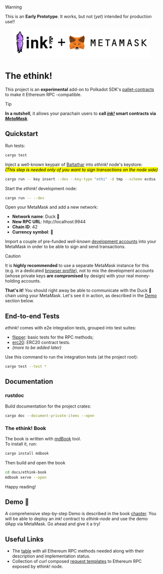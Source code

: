 > [!WARNING]
> This is an **Early Prototype**. It works, but not (*yet*) intended for production use!!

<div align="center">
    <img src=".images/ink+mm.png" alt="ink! + MetaMask logo" />
</div>

# The ethink!

This project is an **experimental** add-on to Polkadot SDK's [pallet-contracts](https://github.com/paritytech/polkadot-sdk/tree/master/substrate/frame/contracts) to make it Ethereum RPC -compatible.

> [!TIP]
> **In a nutshell**, it allows your parachain users to **call <a href="https://use.ink/" target="_blank">_ink!_</a> smart contracts via <a href="https://metamask.io/" target="_blank">_MetaMask_**</a>. 

## Quickstart 

Run tests:

```bash
cargo test
```

Inject a well-known keypair of [Baltathar](docs/ethink-book/src/developer/known-accounts.md) into *ethink!* node's keystore:  
<mark>*(This step is needed only of you want to sign transactions on the node side)*</mark>  

```bash
cargo run -- key insert --dev --key-type "ethi" -d tmp --scheme ecdsa
```


Start the *ethink!* development node: 

```bash
cargo run -- --dev
```

Open your MetaMask and add a new network:

+ **Network name**: Duck 🦆 
+ **New RPC URL**: http://localhost:9944
+ **Chain ID**: 42
+ **Currency symbol**: 🥚

Import a couple of pre-funded *well-known* [development accounts](docs/ethink-book/src/developer/known-accounts.md) into your MetaMask in order to be able to sign and send transactions. 

> [!CAUTION]
> It is **highly recommended** to use a separate MetaMask instance for this (e.g. in a dedicated <a href="https://support.mozilla.org/en-US/kb/profiles-where-firefox-stores-user-data" target="_blank">browser profile</a>), not to mix the development accounts (whose private keys **are compromised** by design) with your real money-holding accounts. 

**That's it!** You should right away be able to communicate with the Duck 🦆 chain using your MetaMask. Let's see it in action, as described in the [Demo](#demo-) section below. 

## End-to-end Tests 

_ethink!_ comes with e2e integration tests, grouped into test suites:

+ [flipper](/template/node/tests/flipper.rs): basic tests for the RPC methods;  
+ [erc20](/template/node/tests/.rs): ERC20 contract tests.
+ _(more to be added later)_

Use this command to run the integration tests (at the project root): 

```bash
cargo test --test *
```

## Documentation 

### rustdoc

Build documentation for the project crates:

```bash
cargo doc --document-private-items --open
```


### The ethink! Book 

The book is written with [mdBook](https://rust-lang.github.io/mdBook/index.html) tool.  
To install it, run: 

```bash 
cargo install mdbook
```

Then build and open the book

```bash
cd docs/ethink-book
mdbook serve --open
```

Happy reading!

## Demo 🧐

A comprehensive step-by-step Demo is described in the book [chapter](docs/ethink-book/src/user/demo.md). You will be able to deploy an _ink!_ contract to _ethink-node_ and use the demo dApp via MetaMask. Go ahead and give it a try!

## Useful Links 

- The [table](docs/mapping.md) with all Ethereum RPC methods needed along with their description and implementation status.
- Collection of *curl* composed [request templates](docs/rpc_requests.md) to Ethereum RPC exposed by ethink! node. 
